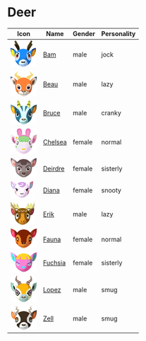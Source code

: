# Deer

|Icon|Name|Gender|Personality|
|---|---|---|---|
|![icon](./bam/icon.png)|[Bam](./bam)|male|jock|
|![icon](./beau/icon.png)|[Beau](./beau)|male|lazy|
|![icon](./bruce/icon.png)|[Bruce](./bruce)|male|cranky|
|![icon](./chelsea/icon.png)|[Chelsea](./chelsea)|female|normal|
|![icon](./deirdre/icon.png)|[Deirdre](./deirdre)|female|sisterly|
|![icon](./diana/icon.png)|[Diana](./diana)|female|snooty|
|![icon](./erik/icon.png)|[Erik](./erik)|male|lazy|
|![icon](./fauna/icon.png)|[Fauna](./fauna)|female|normal|
|![icon](./fuchsia/icon.png)|[Fuchsia](./fuchsia)|female|sisterly|
|![icon](./lopez/icon.png)|[Lopez](./lopez)|male|smug|
|![icon](./zell/icon.png)|[Zell](./zell)|male|smug|
